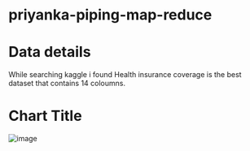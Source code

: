 # priyanka-piping-map-reduce
# Data details
While searching kaggle i found Health insurance coverage is the best dataset that contains 14 coloumns.

# Chart Title
![image](https://user-images.githubusercontent.com/77811257/152592552-f47f05cb-70c8-450b-9a1c-19404cbf6678.png)
